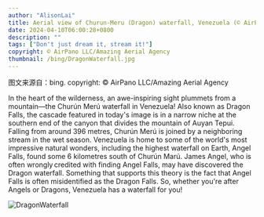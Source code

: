 ```yaml
---
author: "AlisonLai"
title: Aerial view of Churun-Meru (Dragon) waterfall, Venezuela (© AirPano LLC/Amazing Aerial Agency)
date: 2024-04-10T06:00:28+0800
description: ""
tags: ["Don't just dream it, stream it!"]
copyright: © AirPano LLC/Amazing Aerial Agency
thumbnail: /bing/DragonWaterfall.jpg
---
```

图文来源自：bing.  copyright: © AirPano LLC/Amazing Aerial Agency

In the heart of the wilderness, an awe-inspiring sight plummets from a mountain—the Churún Merú waterfall in Venezuela! Also known as Dragon Falls, the cascade featured in today's image is in a narrow niche at the southern end of the canyon that divides the mountain of Auyan Tepui. Falling from around 396 metres, Churún Merú is joined by a neighboring stream in the wet season. Venezuela is home to some of the world's most impressive natural wonders, including the highest waterfall on Earth, Angel Falls, found some 6 kilometres south of Churún Marú. James Angel, who is often wrongly credited with finding Angel Falls, may have discovered the Dragon waterfall. Something that supports this theory is the fact that Angel Falls is often misidentified as the Dragon Falls. So, whether you're after Angels or Dragons, Venezuela has a waterfall for you!

![DragonWaterfall](/bing/DragonWaterfall.jpg)